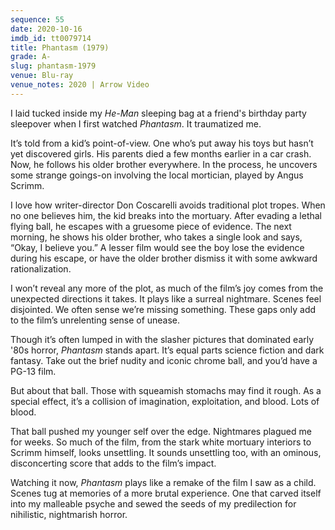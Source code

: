 ```yaml
---
sequence: 55
date: 2020-10-16
imdb_id: tt0079714
title: Phantasm (1979)
grade: A-
slug: phantasm-1979
venue: Blu-ray
venue_notes: 2020 | Arrow Video
---
```


I laid tucked inside my _He-Man_ sleeping bag at a friend's birthday party sleepover when I first watched _Phantasm_. It traumatized me.

<!-- end -->

It’s told from a kid’s point-of-view. One who’s put away his toys but hasn’t yet discovered girls. His parents died a few months earlier in a car crash. Now, he follows his older brother everywhere. In the process, he uncovers some strange goings-on involving the local mortician, played by Angus Scrimm.

I love how writer-director Don Coscarelli avoids traditional plot tropes. When no one believes him, the kid breaks into the mortuary. After evading a lethal flying ball, he escapes with a gruesome piece of evidence. The next morning, he shows his older brother, who takes a single look and says, “Okay, I believe you.” A lesser film would see the boy lose the evidence during his escape, or have the older brother dismiss it with some awkward rationalization.

I won’t reveal any more of the plot, as much of the film’s joy comes from the unexpected directions it takes. It plays like a surreal nightmare. Scenes feel disjointed. We often sense we’re missing something. These gaps only add to the film’s unrelenting sense of unease.

Though it’s often lumped in with the slasher pictures that dominated early '80s horror, _Phantasm_ stands apart. It’s equal parts science fiction and dark fantasy. Take out the brief nudity and iconic chrome ball, and you’d have a PG-13 film.

But about that ball. Those with squeamish stomachs may find it rough. As a special effect, it’s a collision of imagination, exploitation, and blood. Lots of blood.

That ball pushed my younger self over the edge. Nightmares plagued me for weeks. So much of the film, from the stark white mortuary interiors to Scrimm himself, looks unsettling. It sounds unsettling too, with an ominous, disconcerting score that adds to the film’s impact.

Watching it now, _Phantasm_ plays like a remake of the film I saw as a child. Scenes tug at memories of a more brutal experience. One that carved itself into my malleable psyche and sewed the seeds of my predilection for nihilistic, nightmarish horror.
